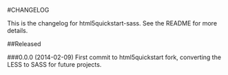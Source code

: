 #CHANGELOG

This is the changelog for html5quickstart-sass. See the README for more details.

##Released

###0.0.0 (2014-02-09)
First commit to html5quickstart fork, converting the LESS to SASS for future projects.
